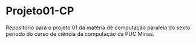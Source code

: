 # Projeto01-CP
Repositório para o projeto 01 da matéria de computação paralela do sexto período do curso de ciência da computação da PUC Minas.
